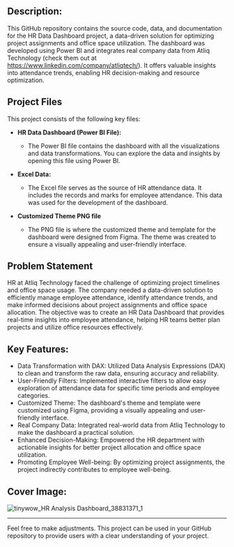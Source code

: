## **Description:**
This GitHub repository contains the source code, data, and documentation for the HR Data Dashboard project, a data-driven solution for optimizing project assignments and office space utilization. The dashboard was developed using Power BI and integrates real company data from Atliq Technology (check them out at https://www.linkedin.com/company/atliqtech/). It offers valuable insights into attendance trends, enabling HR decision-making and resource optimization.

## Project Files

This project consists of the following key files:

- **HR Data Dashboard (Power BI File):**
   - The Power BI file contains the dashboard with all the visualizations and data transformations. You can explore the data and insights by opening this file using Power BI.

- **Excel Data:**
   - The Excel file serves as the source of HR attendance data. It includes the records and marks for employee attendance. This data was used for the development of the dashboard.

- **Customized Theme PNG file**
   - The PNG file is where the customized theme and template for the dashboard were designed from Figma. The theme was created to ensure a visually appealing and user-friendly interface.

## Problem Statement

HR at Atliq Technology faced the challenge of optimizing project timelines and office space usage. The company needed a data-driven solution to efficiently manage employee attendance, identify attendance trends, and make informed decisions about project assignments and office space allocation. The objective was to create an HR Data Dashboard that provides real-time insights into employee attendance, helping HR teams better plan projects and utilize office resources effectively.

## **Key Features:**

- Data Transformation with DAX: Utilized Data Analysis Expressions (DAX) to clean and transform the raw data, ensuring accuracy and reliability.
- User-Friendly Filters: Implemented interactive filters to allow easy exploration of attendance data for specific time periods and employee categories.
- Customized Theme: The dashboard's theme and template were customized using Figma, providing a visually appealing and user-friendly interface.
- Real Company Data: Integrated real-world data from Atliq Technology to make the dashboard a practical solution.
- Enhanced Decision-Making: Empowered the HR department with actionable insights for better project allocation and office space utilization.
- Promoting Employee Well-being: By optimizing project assignments, the project indirectly contributes to employee well-being.

  
## **Cover Image:**
![tinywow_HR Analysis Dashboard_38831371_1](https://github.com/evanmathew/Projects/assets/75408444/fa4286bc-911e-4648-aae3-ccc9c04c5c79)




---

Feel free to make adjustments. This project can be used in your GitHub repository to provide users with a clear understanding of your project.
